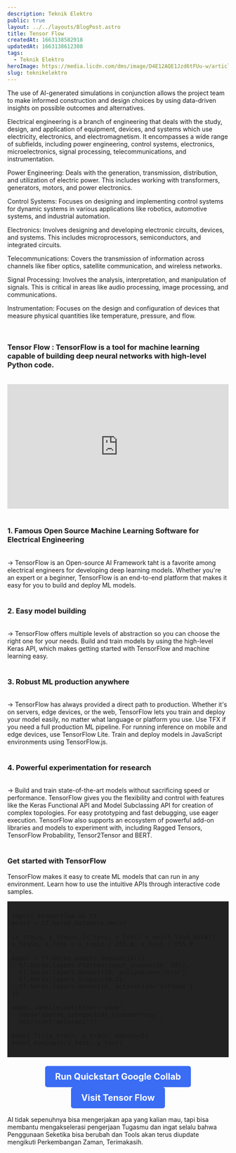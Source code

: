 ```yaml
---
description: Teknik Elektro
public: true
layout: ../../layouts/BlogPost.astro
title: Tensor Flow
createdAt: 1663138582918
updatedAt: 1663138612308
tags:
  - Teknik Elektro
heroImage: https://media.licdn.com/dms/image/D4E12AQE1Jzd6tFUu-w/article-cover_image-shrink_600_2000/0/1692018415350?e=2147483647&v=beta&t=BHr0iNRZfet1vLhJGaLM5y-CRLNQjpJTXLep1ZUCH24
slug: teknikelektro
---
```


The use of AI-generated simulations in conjunction allows the project team to make informed construction and design choices by using data-driven insights on possible outcomes and alternatives. 

Electrical engineering is a branch of engineering that deals with the study, design, and application of equipment, devices, and systems which use electricity, electronics, and electromagnetism. It encompasses a wide range of subfields, including power engineering, control systems, electronics, microelectronics, signal processing, telecommunications, and instrumentation.

Power Engineering: Deals with the generation, transmission, distribution, and utilization of electric power. This includes working with transformers, generators, motors, and power electronics.

Control Systems: Focuses on designing and implementing control systems for dynamic systems in various applications like robotics, automotive systems, and industrial automation.

Electronics: Involves designing and developing electronic circuits, devices, and systems. This includes microprocessors, semiconductors, and integrated circuits.

Telecommunications: Covers the transmission of information across channels like fiber optics, satellite communication, and wireless networks.

Signal Processing: Involves the analysis, interpretation, and manipulation of signals. This is critical in areas like audio processing, image processing, and communications.

Instrumentation: Focuses on the design and configuration of devices that measure physical quantities like temperature, pressure, and flow.


<br>

### Tensor Flow : TensorFlow is a tool for machine learning capable of building deep neural networks with high-level Python code.
<br>

<div style="position: relative; padding-bottom: 56.25%; height: 0; overflow: hidden; max-width: 100%; height: auto;">
  <iframe style="position: absolute; top: 0; left: 0; width: 100%; height: 100%;" src="https://www.youtube.com/embed/i8NETqtGHms" title="YouTube video player" frameborder="0" allow="accelerometer; autoplay; clipboard-write; encrypted-media; gyroscope; picture-in-picture; web-share" allowfullscreen></iframe>
</div>
<br>

### 1. Famous Open Source Machine Learning Software for Electrical Engineering
<br>
-> TensorFlow is an Open-source AI Framework taht is a favorite among electrical engineers for developing deep learning models. Whether you're an expert or a beginner, TensorFlow is an end-to-end platform that makes it easy for you to build and deploy ML models.<br><br>

### 2. Easy model building
<br>
-> TensorFlow offers multiple levels of abstraction so you can choose the right one for your needs. Build and train models by using the high-level Keras API, which makes getting started with TensorFlow and machine learning easy.
 <br><br>

### 3. Robust ML production anywhere
<br>
-> TensorFlow has always provided a direct path to production. Whether it's on servers, edge devices, or the web, TensorFlow lets you train and deploy your model easily, no matter what language or platform you use. Use TFX if you need a full production ML pipeline. For running inference on mobile and edge devices, use TensorFlow Lite. Train and deploy models in JavaScript environments using TensorFlow.js.
 <br><br>


### 4. Powerful experimentation for research
<br>
-> Build and train state-of-the-art models without sacrificing speed or performance. TensorFlow gives you the flexibility and control with features like the Keras Functional API and Model Subclassing API for creation of complex topologies. For easy prototyping and fast debugging, use eager execution. TensorFlow also supports an ecosystem of powerful add-on libraries and models to experiment with, including Ragged Tensors, TensorFlow Probability, Tensor2Tensor and BERT. 
<br><br>

### Get started with TensorFlow
TensorFlow makes it easy to create ML models that can run in any environment. Learn how to use the intuitive APIs through interactive code samples.
<pre style="background: #222222; padding: 25px 10px;">
import tensorflow as tf
mnist = tf.keras.datasets.mnist

(x_train, y_train),(x_test, y_test) = mnist.load_data()
x_train, x_test = x_train / 255.0, x_test / 255.0

model = tf.keras.models.Sequential([
  tf.keras.layers.Flatten(input_shape=(28, 28)),
  tf.keras.layers.Dense(128, activation='relu'),
  tf.keras.layers.Dropout(0.2),
  tf.keras.layers.Dense(10, activation='softmax')
])

model.compile(optimizer='adam',
  loss='sparse_categorical_crossentropy',
  metrics=['accuracy'])

model.fit(x_train, y_train, epochs=5)
model.evaluate(x_test, y_test)
</pre>


<div style="text-align: center; margin-top: 20px;">
  <a href="https://colab.research.google.com/github/tensorflow/docs/blob/master/site/en/tutorials/quickstart/beginner.ipynb" target="_blank" style="display: inline-block; padding: 12px 23px; font-size: 20px; font-weight: bold; color: #ffffff; background-color: #3a6cf4; text-decoration: none; border-radius: 5px;">Run Quickstart Google Collab</a>
  <a href="https://www.tensorflow.org/" target="_blank" style="display: inline-block; padding: 12px 23px; font-size: 20px; font-weight: bold; color: #ffffff; background-color: #3a6cf4; text-decoration: none; border-radius: 5px;">Visit Tensor Flow</a>
</div>

<br>
AI tidak sepenuhnya bisa mengerjakan apa yang kalian mau, tapi bisa membantu mengakselerasi pengerjaan Tugasmu dan ingat selalu bahwa Penggunaan Seketika bisa berubah dan Tools akan terus diupdate mengikuti Perkembangan Zaman, Terimakasih.
